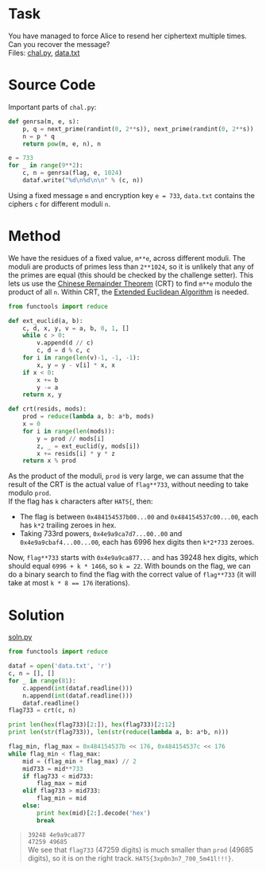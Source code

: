 # Task
You have managed to force Alice to resend her ciphertext multiple times. Can you recover the message?\
Files: [chal.py](chal.py), [data.txt](data.txt)

# Source Code
Important parts of `chal.py`:
```python
def genrsa(m, e, s):
    p, q = next_prime(randint(0, 2**s)), next_prime(randint(0, 2**s))
    n = p * q
    return pow(m, e, n), n

e = 733
for _ in range(9**2):
    c, n = genrsa(flag, e, 1024)
    dataf.write("%d\n%d\n\n" % (c, n))
```
Using a fixed message `m` and encryption key `e = 733`, `data.txt` contains the ciphers `c` for different moduli `n`.

# Method
We have the residues of a fixed value, `m**e`, across different moduli. The moduli are products of primes less than `2**1024`, so it is unlikely that any of the primes are equal (this should be checked by the challenge setter). This lets us use the [Chinese Remainder Theorem](https://en.wikipedia.org/wiki/Chinese_remainder_theorem#General_case) (CRT) to find `m**e` modulo the product of all `n`. Within CRT, the [Extended Euclidean Algorithm](https://en.wikipedia.org/wiki/Extended_Euclidean_algorithm#Pseudocode) is needed.
```python
from functools import reduce

def ext_euclid(a, b):
    c, d, x, y, v = a, b, 0, 1, []
    while c > 0:
        v.append(d // c)
        c, d = d % c, c
    for i in range(len(v)-1, -1, -1):
        x, y = y - v[i] * x, x
    if x < 0:
        x += b
        y -= a
    return x, y

def crt(resids, mods):
    prod = reduce(lambda a, b: a*b, mods)
    x = 0
    for i in range(len(mods)):
        y = prod // mods[i]
        z, _ = ext_euclid(y, mods[i])
        x += resids[i] * y * z
    return x % prod
```
As the product of the moduli, `prod` is very large, we can assume that the result of the CRT is the actual value of `flag**733`, without needing to take modulo `prod`.\
If the flag has `k` characters after `HATS{`, then:
- The flag is between `0x484154537b00...00` and `0x484154537c00...00`, each has `k*2` trailing zeroes in hex.
- Taking 733rd powers, `0x4e9a9ca7d7...00..00` and `0x4e9a9cbaf4...00...00`, each has 6996 hex digits then `k*2*733` zeroes.

Now, `flag**733` starts with `0x4e9a9ca877...` and has 39248 hex digits, which should equal `6996 + k * 1466`, so `k = 22`. With bounds on the flag, we can do a binary search to find the flag with the correct value of `flag**733` (it will take at most `k * 8 == 176` iterations).

# Solution
[soln.py](soln.py)
```python
from functools import reduce

dataf = open('data.txt', 'r')
c, n = [], []
for _ in range(81):
    c.append(int(dataf.readline()))
    n.append(int(dataf.readline()))
    dataf.readline()
flag733 = crt(c, n)

print len(hex(flag733)[2:]), hex(flag733)[2:12]
print len(str(flag733)), len(str(reduce(lambda a, b: a*b, n)))

flag_min, flag_max = 0x484154537b << 176, 0x484154537c << 176
while flag_min < flag_max:
    mid = (flag_min + flag_max) // 2
    mid733 = mid**733
    if flag733 < mid733:
        flag_max = mid
    elif flag733 > mid733:
        flag_min = mid
    else:
        print hex(mid)[2:].decode('hex')
        break
```
> `39248 4e9a9ca877`\
> `47259 49685`\
We see that `flag733` (47259 digits) is much smaller than `prod` (49685 digits), so it is on the right track.
> `HATS{3xp0n3n7_700_5m41l!!!}`.
